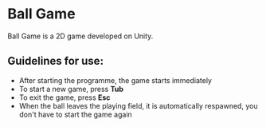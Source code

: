 # Ball Game
Ball Game is a 2D game developed on Unity.

## Guidelines for use:
- After starting the programme, the game starts immediately
- To start a new game, press **Tub**
- To exit the game, press **Esc**
- When the ball leaves the playing field, it is automatically respawned, you don't have to start the game again
